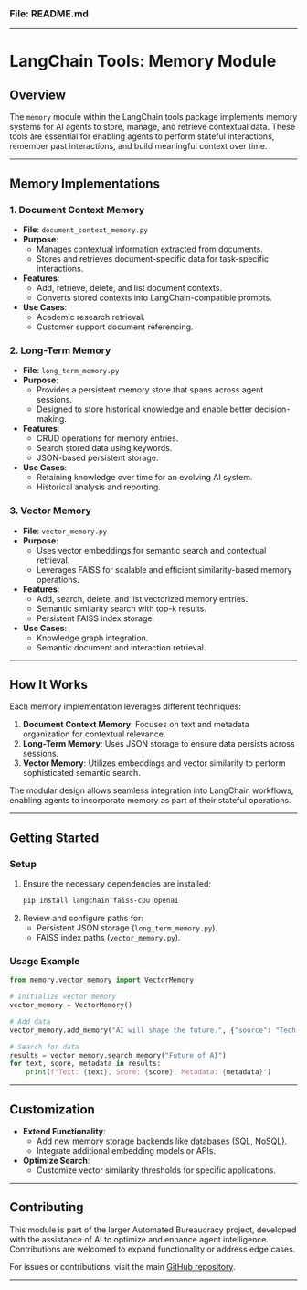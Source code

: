 ### **File: README.md**

---

# **LangChain Tools: Memory Module**

## **Overview**
The `memory` module within the LangChain tools package implements memory systems for AI agents to store, manage, and retrieve contextual data. These tools are essential for enabling agents to perform stateful interactions, remember past interactions, and build meaningful context over time.

---

## **Memory Implementations**

### **1. Document Context Memory**
- **File**: `document_context_memory.py`
- **Purpose**: 
  - Manages contextual information extracted from documents.
  - Stores and retrieves document-specific data for task-specific interactions.
- **Features**:
  - Add, retrieve, delete, and list document contexts.
  - Converts stored contexts into LangChain-compatible prompts.
- **Use Cases**:
  - Academic research retrieval.
  - Customer support document referencing.

### **2. Long-Term Memory**
- **File**: `long_term_memory.py`
- **Purpose**: 
  - Provides a persistent memory store that spans across agent sessions.
  - Designed to store historical knowledge and enable better decision-making.
- **Features**:
  - CRUD operations for memory entries.
  - Search stored data using keywords.
  - JSON-based persistent storage.
- **Use Cases**:
  - Retaining knowledge over time for an evolving AI system.
  - Historical analysis and reporting.

### **3. Vector Memory**
- **File**: `vector_memory.py`
- **Purpose**: 
  - Uses vector embeddings for semantic search and contextual retrieval.
  - Leverages FAISS for scalable and efficient similarity-based memory operations.
- **Features**:
  - Add, search, delete, and list vectorized memory entries.
  - Semantic similarity search with top-k results.
  - Persistent FAISS index storage.
- **Use Cases**:
  - Knowledge graph integration.
  - Semantic document and interaction retrieval.

---

## **How It Works**

Each memory implementation leverages different techniques:
1. **Document Context Memory**: Focuses on text and metadata organization for contextual relevance.
2. **Long-Term Memory**: Uses JSON storage to ensure data persists across sessions.
3. **Vector Memory**: Utilizes embeddings and vector similarity to perform sophisticated semantic search.

The modular design allows seamless integration into LangChain workflows, enabling agents to incorporate memory as part of their stateful operations.

---

## **Getting Started**

### **Setup**
1. Ensure the necessary dependencies are installed:
   ```bash
   pip install langchain faiss-cpu openai
   ```
2. Review and configure paths for:
   - Persistent JSON storage (`long_term_memory.py`).
   - FAISS index paths (`vector_memory.py`).

### **Usage Example**
```python
from memory.vector_memory import VectorMemory

# Initialize vector memory
vector_memory = VectorMemory()

# Add data
vector_memory.add_memory("AI will shape the future.", {"source": "Tech Blog"})

# Search for data
results = vector_memory.search_memory("Future of AI")
for text, score, metadata in results:
    print(f"Text: {text}, Score: {score}, Metadata: {metadata}")
```

---

## **Customization**
- **Extend Functionality**:
  - Add new memory storage backends like databases (SQL, NoSQL).
  - Integrate additional embedding models or APIs.
- **Optimize Search**:
  - Customize vector similarity thresholds for specific applications.

---

## **Contributing**
This module is part of the larger Automated Bureaucracy project, developed with the assistance of AI to optimize and enhance agent intelligence. Contributions are welcomed to expand functionality or address edge cases.

For issues or contributions, visit the main [GitHub repository](https://github.com/automatedbureaucracy).

---